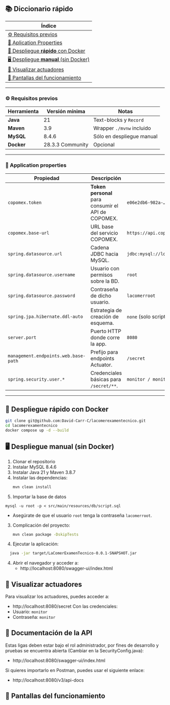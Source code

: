 ## 📚 Diccionario rápido

| Índice                                                                   | 
|--------------------------------------------------------------------------|
| [⚙️ Requisitos previos](#-requisitos-previos)                            |
| [🔐 Aplication Properties](#-application-properties)                     |
| [🐳 Despliegue **rápido** con Docker](#-despliegue-rápido-con-docker)    |
| [🖥️ Despliegue **manual** (sin Docker)](#-despliegue-manual-sin-docker) |
| [📖 Visualizar actuadores](#-visualizar-actuadores)                   |
| [📸 Pantallas del funcionamiento](#-pantallas-del-funcionamiento)         |

---

### ⚙️ Requisitos previos
| Herramienta | Versión mínima | Notas |
|-------------|----------------|-------|
| **Java**    | 21               | Text-blocks y `Record` |
| **Maven**   | 3.9            | Wrapper `./mvnw` incluido |
| **MySQL**   | 8.4.6          | Sólo en despliegue manual |
| **Docker**  | 28.3.3 Community | Opcional |

---

### 🔐 Application properties

| Propiedad | Descripción | Ejemplo / Valor |
|-----------|-------------|-----------------|
| `copomex.token` | **Token personal** para consumir el API de COPOMEX. | `e06e2db6-982a-…` |
| `copomex.base-url` | URL base del servicio COPOMEX. | `https://api.copomex.com` |
| `spring.datasource.url` | Cadena JDBC hacia MySQL. | `jdbc:mysql://localhost:3306/lacomer_usuarios` |
| `spring.datasource.username` | Usuario con permisos sobre la BD. | `root` |
| `spring.datasource.password` | Contraseña de dicho usuario. | `lacomerroot` |
| `spring.jpa.hibernate.ddl-auto` | Estrategia de creación de esquema. | `none` (solo scripts) |
| `server.port` | Puerto HTTP donde corre la app. | `8080` |
| `management.endpoints.web.base-path` | Prefijo para endpoints Actuator. | `/secret` |
| `spring.security.user.*` | Credenciales básicas para `/secret/**`. | `monitor / monitor` |

---

## 🐳 Despliegue **rápido** con Docker

```bash
git clone git@github.com:David-Carr-C/lacomerexamentecnico.git
cd lacomerexamentecnico
docker compose up -d --build
```

## 🖥️ Despliegue **manual** (sin Docker)
1. Clonar el repositorio
2. Instalar MySQL 8.4.6
3. Instalar Java 21 y Maven 3.8.7
2. Instalar las dependencias:
   ```bash
   mvn clean install
   ```
3. Importar la base de datos
```
mysql -u root -p < src/main/resources/db/script.sql
```
   - Asegúrate de que el usuario `root` tenga la contraseña `lacomerroot`.
3. Complicación del proyecto:
   ```bash
   mvn clean package -DskipTests
   ```
4. Ejecutar la aplicación:
```bash
  java -jar target/LaComerExamenTecnico-0.0.1-SNAPSHOT.jar 
```
4. Abrir el navegador y acceder a:
   - http://localhost:8080/swagger-ui/index.html

## 📖 Visualizar actuadores
Para visualizar los actuadores, puedes acceder a:
- http://localhost:8080/secret
Con las credenciales:
- Usuario: `monitor`
- Contraseña: `monitor`

## 📸 Documentación de la API
Estas ligas deben estar bajo el rol administrador,
por fines de desarrollo y pruebas se encuentra abierta
(Cambiar en la SecurityConfig.java):
- http://localhost:8080/swagger-ui/index.html

Si quieres importarlo en Postman, 
puedes usar el siguiente enlace:
- http://localhost:8080/v3/api-docs

## 📸 Pantallas del funcionamiento